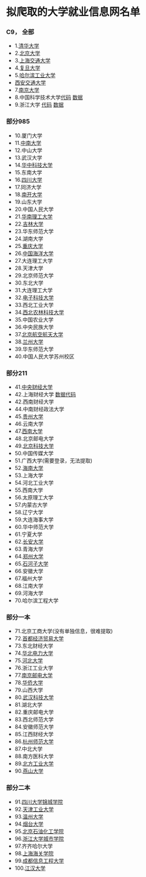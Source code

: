 # 拟爬取的大学就业信息网名单

### C9， 全部

- 1.[清华大学](https://github.com/Maicius/UniversityRecruitment-sSurvey/blob/master/university/c9/TsingHuaRecruitment.py)
- 2.[北京大学](https://github.com/Maicius/UniversityRecruitment-sSurvey/blob/master/university/c9/PKURecruitment.py)
- 3.[上海交通大学](https://github.com/Maicius/UniversityRecruitment-sSurvey/blob/master/university/Recruitment.py)
- 4.[复旦大学](https://github.com/Maicius/UniversityRecruitment-sSurvey/blob/master/university/c9/FDURescruitment.py)
- 5.[哈尔滨工业大学](https://github.com/Maicius/UniversityRecruitment-sSurvey/blob/master/university/c9/HITRescruitment.py)
- [西安交通大学](https://github.com/Maicius/UniversityRecruitment-sSurvey/blob/master/university/c9/XJTURecruitment.py)
- 7.[南京大学](https://github.com/Maicius/UniversityRecruitment-sSurvey/blob/master/university/c9/NJURescruitment.py)
- 8.中国科学技术大学[代码](https://github.com/Maicius/UniversityRecruitment-sSurvey/blob/master/university/c9/USTCRecruitment.py) [数据](https://github.com/Maicius/UniversityRecruitment-sSurvey/blob/master/data/ustc_company_info.json)
- 9.浙江大学 [代码](https://github.com/Maicius/UniversityRecruitment-sSurvey/blob/master/university/c9/ZJURescruitment.py) [数据](https://github.com/Maicius/UniversityRecruitment-sSurvey/blob/master/data/zju_company_info.json)

### 部分985

- 10.厦门大学
- 11.[中南大学](https://github.com/Maicius/UniversityRecruitment-sSurvey/blob/master/university/part985/CSURecruitment.py)
- 12.中山大学
- 13.武汉大学
- 14.[华中科技大学](https://github.com/Maicius/UniversityRecruitment-sSurvey/blob/master/university/part985/HUSTRecruitment.py)
- 15.东南大学
- 16.[四川大学](https://github.com/Maicius/UniversityRecruitment-sSurvey/blob/master/university/main/Recruitment.py)
- 17.同济大学
- 18.[南开大学](https://github.com/Maicius/UniversityRecruitment-sSurvey/blob/master/university/part985/NKURecruitment.py)
- 19.山东大学
- 20.中国人民大学
- 21.[华南理工大学](https://github.com/Maicius/UniversityRecruitment-sSurvey/blob/master/university/part985/SCUTRecruitment.py)
- 22.[吉林大学](https://github.com/Maicius/UniversityRecruitment-sSurvey/blob/master/university/part985/JLURecruitment.py)
- 23.华东师范大学
- 24.湖南大学
- 25.[重庆大学](https://github.com/Maicius/UniversityRecruitment-sSurvey/blob/master/university/part985/CQURescruitment.py)
- 26.[中国海洋大学](https://github.com/Maicius/UniversityRecruitment-sSurvey/blob/master/university/part985/OUCRecruitment.py)
- 27.大连理工大学
- 28.天津大学
- 29.北京师范大学
- 30.东北大学
- 31.大连理工大学
- 32.[电子科技大学](https://github.com/Maicius/UniversityRecruitment-sSurvey/blob/master/university/part985/UESTCRecruitment.py)
- 33.西北工业大学
- 34.[西北农林科技大学](https://github.com/Maicius/UniversityRecruitment-sSurvey/blob/master/university/part985/NWAFURecruitment.py)
- 35.中国农业大学
- 36.中央民族大学
- 37.[北京航空航天大学](https://github.com/Maicius/UniversityRecruitment-sSurvey/blob/master/university/part985/BHURecruitment.py)
- 38.[兰州大学](https://github.com/Maicius/UniversityRecruitment-sSurvey/blob/master/university/part985/LZURecruitment.py)
- 39.华东师范大学
- 40.中国人民大学苏州校区

### 部分211

- 41.[中央财经大学](https://github.com/Maicius/UniversityRecruitment-sSurvey/blob/master/university/part211/CUFERescruitment.py)
- 42.上海财经大学 [数据](https://github.com/Maicius/UniversityRecruitment-sSurvey/blob/master/data/sufe_company_info.json)[代码](https://github.com/Maicius/UniversityRecruitment-sSurvey/blob/master/university/part211/SUFERescruitment.py)
- 42.西南财经大学
- 44.中南财经政法大学
- 45.[贵州大学](https://github.com/Maicius/UniversityRecruitment-sSurvey/blob/master/university/part211/GZURecruitment.py)
- 46.云南大学
- 47.[西南大学](https://github.com/Maicius/UniversityRecruitment-sSurvey/blob/master/university/part211/SWURecruitment.py)
- 48.北京邮电大学
- 49.[北京科技大学](https://github.com/Maicius/UniversityRecruitment-sSurvey/blob/master/university/part211/USTBRecruitment.py)
- 50.中国传媒大学
- 51.广西大学(需要登录，无法提取)
- 52.[海南大学](https://github.com/Maicius/UniversityRecruitment-sSurvey/blob/master/university/part211/HNURecruitment.py)
- 53.上海大学
- 54.河北工业大学
- 55.西南大学
- 56.太原理工大学
- 57.内蒙古大学
- 58.辽宁大学
- 59.大连海事大学
- 60.华中师范大学
- 61.宁夏大学
- 62.[长安大学](https://github.com/Maicius/UniversityRecruitment-sSurvey/blob/master/university/part211/CAURecruitment.py)
- 63.青海大学
- 64.[郑州大学](https://github.com/Maicius/UniversityRecruitment-sSurvey/blob/master/university/part211/ZZURecruitment.py)
- 65.[石河子大学](https://github.com/Maicius/UniversityRecruitment-sSurvey/blob/master/university/part211/SHZURecruitment.py)
- 66.安徽大学
- 67.福州大学
- 68.江南大学
- 69.河海大学
- 70.哈尔滨工程大学

### 部分一本

- 71.北京工商大学(没有单独信息，很难提取)
- 72.[首都经济贸易大学](https://github.com/Maicius/UniversityRecruitment-sSurvey/blob/master/university/top_public/CUEBRecruitment.py)
- 73.东北财经大学
- 74.[华北电力大学](https://github.com/Maicius/UniversityRecruitment-sSurvey/blob/master/university/top_public/NCEPURecruitment.py)
- 75.[河北大学](https://github.com/Maicius/UniversityRecruitment-sSurvey/blob/master/university/top_public/HBURecruitment.py)
- 76.浙江工业大学
- 77.[南京邮电大学](https://github.com/Maicius/UniversityRecruitment-sSurvey/blob/master/university/top_public/NJUPTRecruitment.py)
- 78.[华侨大学](https://github.com/Maicius/UniversityRecruitment-sSurvey/blob/master/university/top_public/HQURecruitment.py)
- 79.山西大学
- 80.[武汉科技大学](https://github.com/Maicius/UniversityRecruitment-sSurvey/blob/master/university/top_public/WUSTRecruitment.py)
- 81.湖北大学
- 82.重庆邮电大学
- 83.西北师范大学
- 84.安徽师范大学
- 85.江西财经大学
- 86.[杭州师范大学](https://github.com/Maicius/UniversityRecruitment-sSurvey/blob/master/university/top_public/HZNURecruitment.py)
- 87.中北大学
- 88.南方医科大学
- 89.[北方工业大学](https://github.com/Maicius/UniversityRecruitment-sSurvey/blob/master/university/top_public/NCUTRecruitment.py)
- 90.[燕山大学](https://github.com/Maicius/UniversityRecruitment-sSurvey/blob/master/university/top_public/YSURecruitment.py)

### 部分二本

- 91.[四川大学锦城学院](https://github.com/Maicius/UniversityRecruitment-sSurvey/blob/master/university/basic_public/JinChengRecruitment.py)
- 92.[天津工业大学](https://github.com/Maicius/UniversityRecruitment-sSurvey/blob/master/university/basic_public/TJPURecruitment.py)
- 93.[温州大学](https://github.com/Maicius/UniversityRecruitment-sSurvey/blob/master/university/basic_public/WZURecruitment.py)
- 94.[烟台大学](https://github.com/Maicius/UniversityRecruitment-sSurvey/blob/master/university/basic_public/YTURecruitment.py)
- 95.[北京石油化工学院](https://github.com/Maicius/UniversityRecruitment-sSurvey/blob/master/university/basic_public/BIPTRecruitment.py)
- 96.[浙江大学城市学院](https://github.com/Maicius/UniversityRecruitment-sSurvey/blob/master/university/basic_public/ZUCCRecruitment.py)
- 97.齐齐哈尔大学
- 98.[上海海关学院](https://github.com/Maicius/UniversityRecruitment-sSurvey/blob/master/university/basic_public/SCCRecruitment.py)
- 99.[成都信息工程大学](https://github.com/Maicius/UniversityRecruitment-sSurvey/blob/master/university/basic_public/CUITRecruitment.py)
- 100.[江汉大学](https://github.com/Maicius/UniversityRecruitment-sSurvey/blob/master/university/basic_public/JHURecruitment.py)
